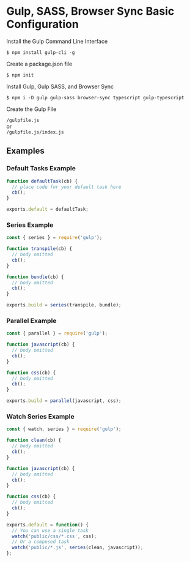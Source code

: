 # Gulp, SASS, Browser Sync Basic Configuration

Install the Gulp Command Line Interface

`$ npm install gulp-cli -g`

Create a package.json file

`$ npm init`

Install Gulp, Gulp SASS, and Browser Sync

`$ npm i -D gulp gulp-sass browser-sync typescript gulp-typescript`

Create the Gulp File

`/gulpfile.js`  
or  
`/gulpfile.js/index.js`

## Examples

### Default Tasks Example

```javascript
function defaultTask(cb) {
  // place code for your default task here
  cb();
}

exports.default = defaultTask;
```


### Series Example

```javascript
const { series } = require('gulp');

function transpile(cb) {
  // body omitted
  cb();
}

function bundle(cb) {
  // body omitted
  cb();
}

exports.build = series(transpile, bundle);
```


### Parallel Example

```javascript
const { parallel } = require('gulp');

function javascript(cb) {
  // body omitted
  cb();
}

function css(cb) {
  // body omitted
  cb();
}

exports.build = parallel(javascript, css);
```


### Watch Series Example

```javascript
const { watch, series } = require('gulp');

function clean(cb) {
  // body omitted
  cb();
}

function javascript(cb) {
  // body omitted
  cb();
}

function css(cb) {
  // body omitted
  cb();
}

exports.default = function() {
  // You can use a single task
  watch('public/css/*.css', css);
  // Or a composed task
  watch('public/*.js', series(clean, javascript));
};
```